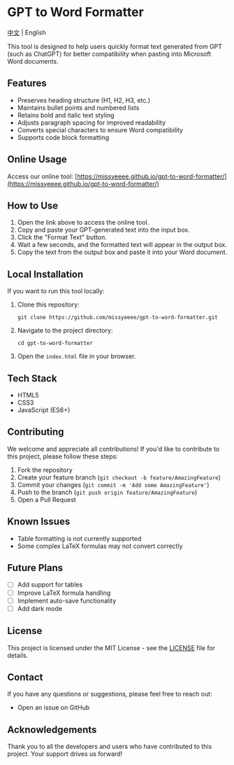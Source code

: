 # GPT to Word Formatter

[中文](README_CN.md) | English

This tool is designed to help users quickly format text generated from GPT (such as ChatGPT) for better compatibility when pasting into Microsoft Word documents.

## Features

- Preserves heading structure (H1, H2, H3, etc.)
- Maintains bullet points and numbered lists
- Retains bold and italic text styling
- Adjusts paragraph spacing for improved readability
- Converts special characters to ensure Word compatibility
- Supports code block formatting

## Online Usage

Access our online tool: [https://missyeeee.github.io/gpt-to-word-formatter/](https://missyeeee.github.io/gpt-to-word-formatter/)

## How to Use

1. Open the link above to access the online tool.
2. Copy and paste your GPT-generated text into the input box.
3. Click the "Format Text" button.
4. Wait a few seconds, and the formatted text will appear in the output box.
5. Copy the text from the output box and paste it into your Word document.

## Local Installation

If you want to run this tool locally:

1. Clone this repository:
   ```
   git clone https://github.com/missyeeee/gpt-to-word-formatter.git
   ```
2. Navigate to the project directory:
   ```
   cd gpt-to-word-formatter
   ```
3. Open the `index.html` file in your browser.

## Tech Stack

- HTML5
- CSS3
- JavaScript (ES6+)

## Contributing

We welcome and appreciate all contributions! If you'd like to contribute to this project, please follow these steps:

1. Fork the repository
2. Create your feature branch (`git checkout -b feature/AmazingFeature`)
3. Commit your changes (`git commit -m 'Add some AmazingFeature'`)
4. Push to the branch (`git push origin feature/AmazingFeature`)
5. Open a Pull Request

## Known Issues

- Table formatting is not currently supported
- Some complex LaTeX formulas may not convert correctly

## Future Plans

- [ ] Add support for tables
- [ ] Improve LaTeX formula handling
- [ ] Implement auto-save functionality
- [ ] Add dark mode

## License

This project is licensed under the MIT License - see the [LICENSE](LICENSE) file for details.

## Contact

If you have any questions or suggestions, please feel free to reach out:

- Open an issue on GitHub

## Acknowledgements

Thank you to all the developers and users who have contributed to this project. Your support drives us forward!
